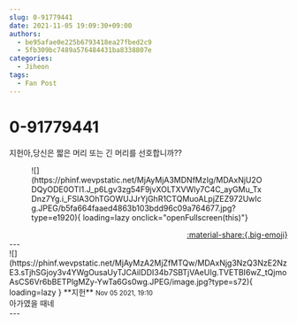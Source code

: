```yaml
---
slug: 0-91779441
date: 2021-11-05 19:09:30+09:00
authors:
  - be95afae0e225b6793418ea27fbed2c9
  - 5fb309bc7489a576484431ba8338807e
categories:
  - Jiheon
tags:
  - Fan Post
---
```


# 0-91779441

<div class="post-container" markdown="1">
<div class="content-container md-sidebar__scrollwrap" markdown="1">

지헌아,당신은 짧은 머리 또는 긴 머리를 선호합니까??
<figure markdown="1">
![](https://phinf.wevpstatic.net/MjAyMjA3MDNfMzIg/MDAxNjU2ODQyODE0OTI1.J_p6Lgv3zg54F9jvXOLTXVWly7C4C_ayGMu_TxDnz7Yg.i_FSlA3OhTGOWUJJrYjGhR1CTQMuoALpjZEZ972UwIcg.JPEG/b5fa664faaed4863b103bdd96c09a764677.jpg?type=e1920){ loading=lazy onclick="openFullscreen(this)"}
</figure>


</div>
</div>

<div style="text-align: right;" markdown="1">
<a href="https://weverse.io/fromis9/fanpost/0-91779441" style="text-align: right;">:material-share:{.big-emoji}</a>
</div>
---

<div class="comments-container md-sidebar__scrollwrap" markdown="1">
<div class="comment" markdown="1">
<div class='id-container' markdown="1">
![](https://phinf.wevpstatic.net/MjAyMzA2MjZfMTQw/MDAxNjg3NzQ3NzE2NzE3.sTjhSGjoy3v4YWgOusaUyTJCAiIDDI34b7SBTjVAeUIg.TVETBI6wZ_tQjmoAsCS6Vr6bBETPlgMZy-YwTa6Gs0wg.JPEG/image.jpg?type=s72){ loading=lazy }
**<span class="artist">지헌</span>** <small>Nov 05 2021, 19:10</small><br>
</div>
<div class='comment-body' markdown="1">
아가였을 때네
</div>
</div>
</div>
---
